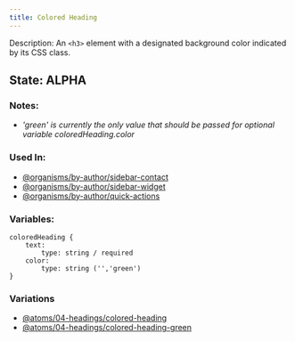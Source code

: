 ```yaml
---
title: Colored Heading
---
```

Description: An `<h3>` element with a designated background color indicated by its CSS class.

## State: ALPHA

### Notes:
- _'green' is currently the only value that should be passed for optional variable coloredHeading.color_

### Used In:
- [@organisms/by-author/sidebar-contact](/?p=organisms-sidebar-contact)
- [@organisms/by-author/sidebar-widget](/?p=organisms-sidebar-widget)
- [@organisms/by-author/quick-actions](/?p=organisms-quick-actions)

### Variables:
~~~
coloredHeading {
    text: 
        type: string / required
    color:
        type: string ('','green')
}
~~~

### Variations
- [@atoms/04-headings/colored-heading](/?p=atoms-colored-heading)
- [@atoms/04-headings/colored-heading-green](/?p=atoms-colored-heading-green)

